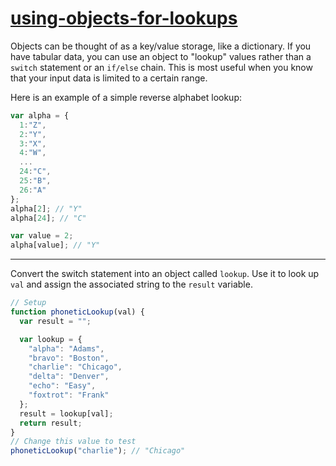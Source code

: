 # [using-objects-for-lookups](https://learn.freecodecamp.org/javascript-algorithms-and-data-structures/basic-javascript/using-objects-for-lookups)

Objects can be thought of as a key/value storage, like a dictionary. If you have tabular data, you can use an object to "lookup" values rather than a `switch` statement or an `if/else` chain. This is most useful when you know that your input data is limited to a certain range.

Here is an example of a simple reverse alphabet lookup:

```js
var alpha = {
  1:"Z",
  2:"Y",
  3:"X",
  4:"W",
  ...
  24:"C",
  25:"B",
  26:"A"
};
alpha[2]; // "Y"
alpha[24]; // "C"

var value = 2;
alpha[value]; // "Y"
```

---

Convert the switch statement into an object called `lookup`. Use it to look up `val` and assign the associated string to the `result` variable.

```js
// Setup
function phoneticLookup(val) {
  var result = "";

  var lookup = {
    "alpha": "Adams",
    "bravo": "Boston",
    "charlie": "Chicago",
    "delta": "Denver",
    "echo": "Easy",
    "foxtrot": "Frank"
  };
  result = lookup[val];
  return result;
}
// Change this value to test
phoneticLookup("charlie"); // "Chicago"
```